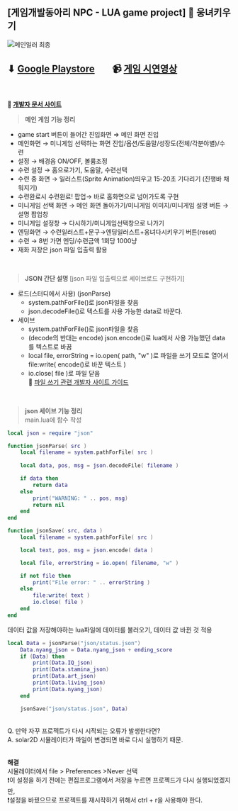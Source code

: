 ## [게임개발동아리 NPC - LUA game project] :bear: 웅녀키우기
![메인일러 최종](https://user-images.githubusercontent.com/102642679/222091269-74f0e388-5d32-4f02-9b27-de0d5479c165.png)

⬇ [Google Playstore](https://play.google.com/store/apps/details?id=ddwu.npc.woong) &nbsp;&nbsp;&nbsp;&nbsp;&nbsp;&nbsp;
📹 [게임 시연영상](https://youtu.be/PoZm6OoTf3Q)
------
</br>

**:link: [개발자 문서 사이트](https://docs.coronalabs.com/)** </br>

> **메인 게임 기능 정리**
- game start 버튼이 들어간 진입화면 ⇒ 메인 화면 진입
- 메인화면 → 미니게임 선택하는 화면 진입/옵션/도움말/성장도(전체/각분야별)/수련
- 설정 → 배경음 ON/OFF, 볼륨조정
- 수련 설정 → 홈으로가기, 도움말, 수련선택
- 수련 중 화면 → 일러스트(Sprite Animation)띄우고 15-20초 기다리기 (진행바 채워지기)
- 수련완료시 수련완료! 팝업→ 바로 홈화면으로 넘어가도록 구현
- 미니게임 선택 화면 → 메인 화면 돌아가기/미니게임 이미지/미니게임 설명 버튼 → 설명 팝업창
- 미니게임 설정창 → 다시하기/미니게임선택창으로 나가기
- 엔딩화면 → 수련일러스트+문구→엔딩일러스트+웅녀다시키우기 버튼(reset)
- 수련 → 8번 가면 엔딩/수련금액 1회당 1000냥
- 재화 저장은 json 파일 입출력 활용
</br>

> **JSON 간단 설명** [json 파일 입출력으로 세이브로드 구현하기]
  - 로드(스터디에서 사용) (jsonParse)
    - system.pathForFile()로 json파일을 찾음
    - json.decodeFile()로 텍스트를 사용 가능한 data로 바꾼다.
  - 세이브
    - system.pathForFile()로 json파일을 찾음
    - (decode의 반대는 encode) json.encode()로 lua에서 사용 가능했던 data를 텍스트로 바꿈
    - local file, errorString = io.open( path, "w" )로 파일을 쓰기 모드로 열어서 file:write( encode()로 바꾼 텍스트 )
    - io.close( file )로 파일 닫음 </br>
:link: [파일 쓰기 관련 개발자 사이트 가이드](https://docs.coronalabs.com/guide/data/readWriteFiles/index.html#writing-files)
</br>

> **json 세이브 기능 정리** </br>
main.lua에 함수 작성
```LUA
local json = require "json"

function jsonParse( src )
	local filename = system.pathForFile( src )
	
	local data, pos, msg = json.decodeFile( filename )

	if data then
		return data
	else
		print("WARNING: " .. pos, msg)
		return nil
	end
end

function jsonSave( src, data )
	local filename = system.pathForFile( src )

	local text, pos, msg = json.encode( data )

	local file, errorString = io.open( filename, "w" )

	if not file then
		print("File error: " .. errorString )
	else
		file:write( text )
		io.close( file )
	end
end
```
데이터 값을 저장해야하는 lua파일에 데이터를 불러오기, 데이터 값 바뀐 것 적용
```LUA
local Data = jsonParse("json/status.json")
	Data.nyang_json = Data.nyang_json + ending_score
	if (Data) then
		print(Data.IQ_json)
		print(Data.stamina_json)
		print(Data.art_json)
		print(Data.living_json)
		print(Data.nyang_json)
	end

	jsonSave("json/status.json", Data)
```
</br>
Q. 만약 자꾸 프로젝트가 다시 시작되는 오류가 발생한다면? </br>
A. solar2D 시뮬레이터가 파일이 변경되면 바로 다시 실행하기 때문. </br></br>

**해결** </br>
시뮬레이터에서 file > Preferences >Never 선택 </br>
❗이 설정을 하기 전에는 편집프로그램에서 저장을 누르면 프로젝드가 다시 실행되었겠지만, </br>
❗설정을 바꿨으므로 프로젝트를 재시작하기 위해서 ctrl + r을 사용해야 한다.

